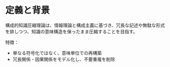 # 定義と背景

構成的知識圧縮理論は、情報理論と構成主義に基づき、冗長な記述や無駄な形式を排しつつ、知識の意味構造を保ったまま圧縮することを目指す。

特徴：
- 単なる符号化ではなく、意味単位での再構築
- 冗長関係・因果関係をモデル化し、不要重複を削除
